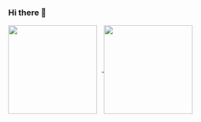 ### Hi there 👋

<a href="https://github.com/rajuj6">
  <img align="center" height="180px" style="margin-right:10px" src="https://github-readme-stats.vercel.app/api?username=rajuj6&count_private=true&show_icons=true&theme=dark" />
</a>
<a href="https://github.com/rajuj6">
  <img align="center" height="180px" src="https://github-readme-stats.vercel.app/api/top-langs/?username=rajuj6&hide=php,java&layout=compact&theme=dark" />
</a>

<!--
**devbhoma/devbhoma** is a ✨ _special_ ✨ repository because its `README.md` (this file) appears on your GitHub profile.

Here are some ideas to get you started:

- 🔭 I’m currently working on ...
- 🌱 I’m currently learning ...
- 👯 I’m looking to collaborate on ...
- 🤔 I’m looking for help with ...
- 💬 Ask me about ...
- 📫 How to reach me: ...
- 😄 Pronouns: ...
- ⚡ Fun fact: ...
-->
